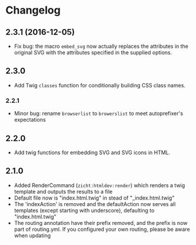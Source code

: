 # Changelog

## 2.3.1 (2016-12-05)

- Fix bug: the macro `embed_svg` now actually replaces the attributes in the original SVG with the attributes specified in the supplied options.

## 2.3.0

- Add Twig `classes` function for conditionally building CSS class names.

### 2.2.1

- Minor bug: rename `browserlist` to `browerslist` to meet autoprefixer's expectations

## 2.2.0

- Add twig functions for embedding SVG and SVG icons in HTML.

## 2.1.0
    
- Added RenderCommand (`zicht:htmldev:render`) which renders a twig template and outputs the results to a file
-  Default file now is "index.html.twig" in stead of "_index.html.twig"
-  The 'indexAction' is removed and the defaultAction now serves all templates (except starting with underscore), defaulting to "index.html.twig"
- The routing annotation have their prefix removed, and the prefix is now part of routing.yml. If you configured your own routing, please be aware when updating
